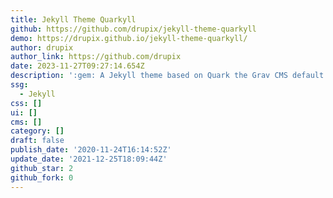 ```yaml
---
title: Jekyll Theme Quarkyll
github: https://github.com/drupix/jekyll-theme-quarkyll
demo: https://drupix.github.io/jekyll-theme-quarkyll/
author: drupix
author_link: https://github.com/drupix
date: 2023-11-27T09:27:14.654Z
description: ':gem: A Jekyll theme based on Quark the Grav CMS default theme.'
ssg:
  - Jekyll
css: []
ui: []
cms: []
category: []
draft: false
publish_date: '2020-11-24T16:14:52Z'
update_date: '2021-12-25T18:09:44Z'
github_star: 2
github_fork: 0
---
```

